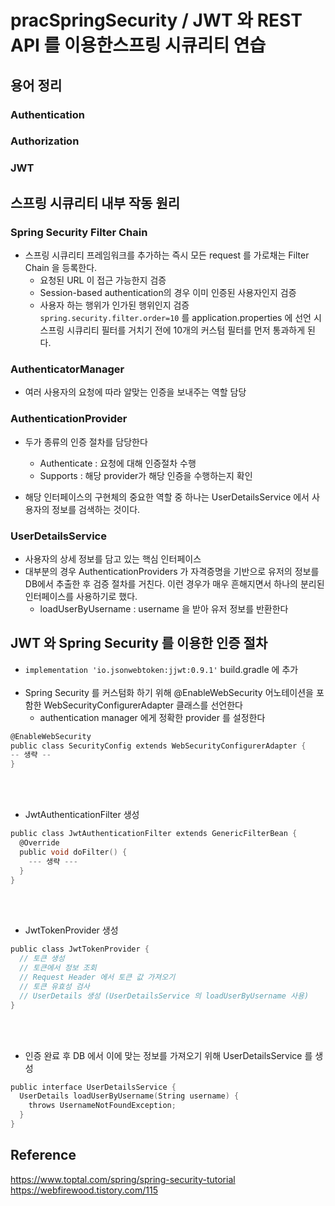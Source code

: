 # pracSpringSecurity / JWT 와 REST API 를 이용한스프링 시큐리티 연습

## 용어 정리

### Authentication
### Authorization
### JWT
### 

## 스프링 시큐리티 내부 작동 원리

### Spring Security Filter Chain

- 스프링 시큐리티 프레임워크를 추가하는 즉시 모든 request 를 가로채는 Filter Chain 을 등록한다.
  - 요청된 URL 이 접근 가능한지 검증
  - Session-based authentication의 경우 이미 인증된 사용자인지 검증
  - 사용자 하는 행위가 인가된 행위인지 검증
```spring.security.filter.order=10``` 를 application.properties 에 선언 시 스프링 시큐리티 필터를 거치기 전에 10개의 커스텀 필터를 먼저 통과하게 된다.

### AuthenticatorManager

- 여러 사용자의 요청에 따라 알맞는 인증을 보내주는 역할 담당

### AuthenticationProvider

- 두가 종류의 인증 절차를 담당한다
  - Authenticate : 요청에 대해 인증절차 수행
  - Supports : 해당 provider가 해당 인증을 수행하는지 확인

- 해당 인터페이스의 구현체의 중요한 역할 중 하나는 UserDetailsService 에서 사용자의 정보를 검색하는 것이다.

### UserDetailsService

- 사용자의 상세 정보를 담고 있는 핵심 인터페이스
- 대부분의 경우 AuthenticationProviders 가 자격증명을 기반으로 유저의 정보를 DB에서 추출한 후 검증 절차를 거친다. 이런 경우가 매우 흔해지면서 하나의 분리된 인터페이스를 사용하기로 했다.
  - loadUserByUsername : username 을 받아 유저 정보를 반환한다

## JWT 와 Spring Security 를 이용한 인증 절차
- ```implementation 'io.jsonwebtoken:jjwt:0.9.1'``` build.gradle 에 추가
<br></br>
- Spring Security 를 커스텀화 하기 위해 @EnableWebSecurity 어노테이션을 포함한 WebSecurityConfigurerAdapter 클래스를 선언한다
  - authentication manager 에게 정확한 provider 를 설정한다
```C
@EnableWebSecurity
public class SecurityConfig extends WebSecurityConfigurerAdapter {
-- 생략 --
}
```
<br></br>
- JwtAuthenticationFilter 생성
```C
public class JwtAuthenticationFilter extends GenericFilterBean {
  @Override
  public void doFilter() {
    --- 생략 ---
  }
}
```
<br></br>
- JwtTokenProvider 생성
```C
public class JwtTokenProvider {
  // 토큰 생성
  // 토큰에서 정보 조회
  // Request Header 에서 토큰 값 가져오기
  // 토큰 유효성 검사
  // UserDetails 생성 (UserDetailsService 의 loadUserByUsername 사용)
}
```
<br></br>
- 인증 완료 후 DB 에서 이에 맞는 정보를 가져오기 위해 UserDetailsService 를 생성
```C
public interface UserDetailsService {
  UserDetails loadUserByUsername(String username) {
    throws UsernameNotFoundException;
  }
}
```
## Reference
https://www.toptal.com/spring/spring-security-tutorial
https://webfirewood.tistory.com/115
